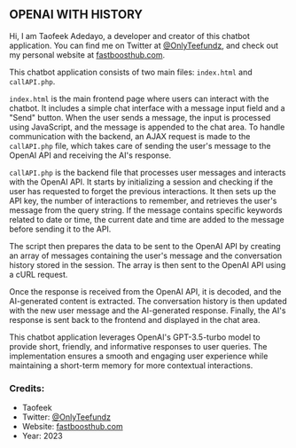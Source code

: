 <h2>OPENAI WITH HISTORY</h2>
<p>Hi, I am Taofeek Adedayo, a developer and creator of this chatbot application. You can find me on Twitter at <a href="https://twitter.com/OnlyTeefundz">@OnlyTeefundz</a>, and check out my personal website at <a href="https://fastboosthub.com">fastboosthub.com</a>.</p>

<p>This chatbot application consists of two main files: <code>index.html</code> and <code>callAPI.php</code>.</p>

<p><code>index.html</code> is the main frontend page where users can interact with the chatbot. It includes a simple chat interface with a message input field and a "Send" button. When the user sends a message, the input is processed using JavaScript, and the message is appended to the chat area. To handle communication with the backend, an AJAX request is made to the <code>callAPI.php</code> file, which takes care of sending the user's message to the OpenAI API and receiving the AI's response.</p>

<p><code>callAPI.php</code> is the backend file that processes user messages and interacts with the OpenAI API. It starts by initializing a session and checking if the user has requested to forget the previous interactions. It then sets up the API key, the number of interactions to remember, and retrieves the user's message from the query string. If the message contains specific keywords related to date or time, the current date and time are added to the message before sending it to the API.</p>

<p>The script then prepares the data to be sent to the OpenAI API by creating an array of messages containing the user's message and the conversation history stored in the session. The array is then sent to the OpenAI API using a cURL request.</p>

<p>Once the response is received from the OpenAI API, it is decoded, and the AI-generated content is extracted. The conversation history is then updated with the new user message and the AI-generated response. Finally, the AI's response is sent back to the frontend and displayed in the chat area.</p>

<p>This chatbot application leverages OpenAI's GPT-3.5-turbo model to provide short, friendly, and informative responses to user queries. The implementation ensures a smooth and engaging user experience while maintaining a short-term memory for more contextual interactions.</p>

<h3>Credits:</h3>
<ul>
  <li>Taofeek</li>
  <li>Twitter: <a href="https://twitter.com/OnlyTeefundz">@OnlyTeefundz</a></li>
  <li>Website: <a href="https://fastboosthub.com">fastboosthub.com</a></li>
  <li>Year: 2023</li>
</ul>
